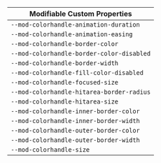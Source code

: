 | Modifiable Custom Properties              |
| ----------------------------------------- |
| `--mod-colorhandle-animation-duration`    |
| `--mod-colorhandle-animation-easing`      |
| `--mod-colorhandle-border-color`          |
| `--mod-colorhandle-border-color-disabled` |
| `--mod-colorhandle-border-width`          |
| `--mod-colorhandle-fill-color-disabled`   |
| `--mod-colorhandle-focused-size`          |
| `--mod-colorhandle-hitarea-border-radius` |
| `--mod-colorhandle-hitarea-size`          |
| `--mod-colorhandle-inner-border-color`    |
| `--mod-colorhandle-inner-border-width`    |
| `--mod-colorhandle-outer-border-color`    |
| `--mod-colorhandle-outer-border-width`    |
| `--mod-colorhandle-size`                  |

